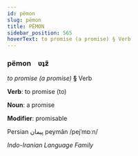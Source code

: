 ```yaml
---
id: pëmon
slug: pëmon
title: PËMON
sidebar_position: 565
hoverText: to promise (a promise) § Verb
---
```


### pëmon&emsp;<span kind="abugida">ʋʇƶ̃</span>

*to promise (a promise)* **§** Verb

**Verb**: to promise (to)

**Noun**: a promise

**Modifier**: promisable

Persian پیمان peymân /pejˈmɒːn/

*Indo-Iranian Language Family*